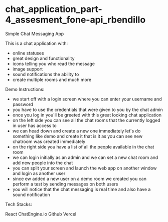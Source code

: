 # chat_application_part-4_assesment_fone-api_rbendillo
 Simple Chat Messaging App

This is a chat application with:

- online statuses 
- great design and functionality
- icons telling you who read the message
- image support
- sound notifications the ability to
- create multiple rooms and much more

Demo Instructions:
- we start off with a login screen where you can enter your username and password
- you have to use the credentials that were given to you by the chat admin
- once you log in you'll be greeted with this great looking chat application
- on the left side you can see all the chat rooms that the currently logged in user has access to
- we can head down and create a new one immediately let's do something like demo and create it that is it as you can see new chatroom was created immediately
- on the right side you have a list of all the people available in the chat room
- we can login initially as an admin and we can set a new chat room and add new people into the chat
- you can split your screen and launch the web app on another window and login as another user
- since ew added a new user on a demo room we created you can perform a test by sending messages on both users
- you will notice that the chat messaging is real time and also have a sound notification


Tech Stacks:

React
ChatEngine.io
Github
Vercel

